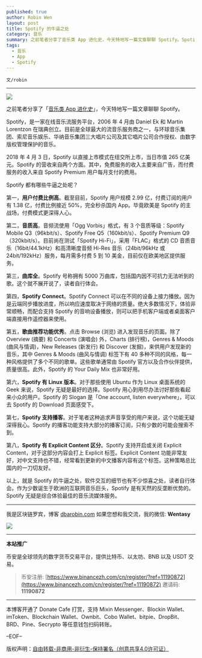 ```yaml
---
published: true
author: Robin Wen
layout: post
title: Spotify 的牛逼之处
category: 音乐
summary: 之前笔者分享了音乐类 App 进化史，今天特地写一篇文章聊聊 Spotify。Spotify，是一家在线音乐流服务平台，2006 年 4 月由 Daniel Ek 和 Martin Lorentzon 在瑞典创立。目前是全球最大的流音乐服务商之一，与环球音乐集团、索尼音乐娱乐、华纳音乐集团三大唱片公司及其它唱片公司合作授权、由数字版权管理保护的音乐。以上，就是 Spotify 的牛逼之处，软件交互的细节也有不少惊喜之处，读者自行体会。作为少数诞生于欧洲的互联网音乐巨头，Spotify 是有天然的反垄断优势的。Spotify 无疑是综合体验最佳的音乐流媒体服务。
tags:
  - 音乐
  - App
  - Spotify
---
```


`文/robin`

***

![](https://cdn.dbarobin.com/c0wylqx.png)

之前笔者分享了「[音乐类 App 进化史](https://dbarobin.com/2020/07/30/music-app/)」，今天特地写一篇文章聊聊 Spotify。

Spotify，是一家在线音乐流服务平台，2006 年 4 月由 Daniel Ek 和 Martin Lorentzon 在瑞典创立。目前是全球最大的流音乐服务商之一，与环球音乐集团、索尼音乐娱乐、华纳音乐集团三大唱片公司及其它唱片公司合作授权、由数字版权管理保护的音乐。

2018 年 4 月 3 日，Spotify 以直接上市模式在纽交所上市，当日市值 265 亿美元。Spotify 的营收来自两个方面。其中，免费服务的收入主要来自广告，而付费服务的收入来自 Spotify Premium 用户每月支付的费用。

Spotify 都有哪些牛逼之处呢？

第一，**用户付费比例高**。截至目前，Spotify 用户规模 2.99 亿，付费订阅的用户有 1.38 亿，付费比例接近 50%，完全秒杀国内 App。毕竟欧美是 Spotify 的主战场，付费模式更深得人心。

第二，**音质高**。音频流使用「Ogg Vorbis」格式，有 3 个音质等级：Spotify Mobile Q3（96kbit/s）、Spotify Free Q5（160kbit/s）、Spotify Premium Q9（320kbit/s）。目前尚在测试「Spotify Hi-Fi」，采用「FLAC」格式的 CD 音质音乐（16bit/44.1kHz）和高清晰度音频 Hi-Res 音乐（24bit/96kHz 或 24bit/192kHz）服务，每月需多付费 5 到 10 美金，目前仅在欧美地区提供服务。

第三，**曲库全**。Spotify 号称拥有 5000 万曲库，包括国内因不可抗力无法听到的歌。这个就不展开说了，读者自行体会。

第四，**Spotify Connect**。Spotify Connect 可以在不同的设备上接力播放。因为是云端同步播放进度，所以响应速度取决于网络的质量。绝大多数情况下，体验非常顺畅，而配合支持 Spotify 的音响设备播放，则可以把手机客户端或者桌面客户端直接用作遥控器来使用。

第五，**歌曲推荐功能优秀**。点击 Browse (浏览) 进入发现音乐的页面。除了 Overview (摘要) 和 Concerts (演唱会) 外，Charts (排行榜)，Genres & Moods (曲风与情调)，New Releases (新发行) 和 Discover (发掘)，来供用户发现新的音乐，其中 Genres & Moods (曲风与情调) 标签下有 40 多种不同的风格，每一种风格提供了多个不同的歌单。这些歌单通常由 Spotify 官方以及合作伙伴提供，质量很高。此外，Spotify 的 Your Daily Mix 也非常好用。

第六，**Spotify 有 Linux 版本**。对于那些使用 Ubuntu 作为 Linux 桌面系统的 Geek 来说，Spotify 无疑是最好的选择。Spotify 用心到用尽办法讨好那些看起来小众的用户。Spotify 的 Slogan 是「One account, listen everywhere」，可以去 Spotify 的 Download 页面感受下。

第七，**Spotify 支持播客**。对于笔者这种追求声音享受的用户来说，这个功能无疑深得我心。Spotify 的播客功能支持大部分的播客订阅，只有少数的可能会搜索不到。

第八，**Spotify 有 Explicit Content 区分**。Spotify 支持开启或关闭 Explicit Content，对于这部分内容会打上 Explicit 标签。Explicit Content 功能非常友好，对中文支持也不错，经常看到更新的中文播客内容有这个标签。这种策略总比国内的一刀切友好。

以上，就是 Spotify 的牛逼之处，软件交互的细节也有不少惊喜之处，读者自行体会。作为少数诞生于欧洲的互联网音乐巨头，Spotify 是有天然的反垄断优势的。Spotify 无疑是综合体验最佳的音乐流媒体服务。

***

我是区块链罗宾，博客 [dbarobin.com](https://dbarobin.com/)
如果您想和我交流，我的微信: **Wentasy**

![](https://cdn.dbarobin.com/v4yywe2.png)

***

**本站推广**

币安是全球领先的数字货币交易平台，提供比特币、以太坊、BNB 以及 USDT 交易。

> 币安注册: [https://www.binancezh.com/cn/register/?ref=11190872](https://www.binancezh.com/cn/register/?ref=11190872)
> 邀请码: **11190872**

***

本博客开通了 Donate Cafe 打赏，支持 Mixin Messenger、Blockin Wallet、imToken、Blockchain Wallet、Ownbit、Cobo Wallet、bitpie、DropBit、BRD、Pine、Secrypto 等任意钱包扫码转账。

<center>
    <div class="--donate-button"
         data-button-id="f8b9df0d-af9a-460d-8258-d3f435445075"
    ></div>
</center>

–EOF–

版权声明：[自由转载-非商用-非衍生-保持署名（创意共享4.0许可证）](http://creativecommons.org/licenses/by-nc-nd/4.0/deed.zh)